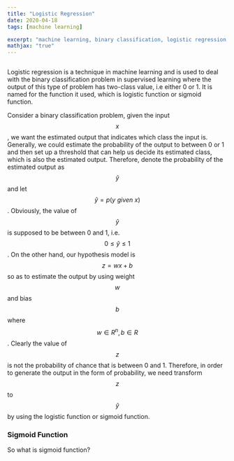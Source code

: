```yaml
---
title: "Logistic Regression"
date: 2020-04-18
tags: [machine learning]

excerpt: "machine learning, binary classification, logistic regression, logistic funtion"
mathjax: "true"
---
```

<img src="{{ site.url }}{{ site.baseurl }}/images/logistic regression/header_img.png" alt="">


Logistic regression is a technique in machine learning and is used to deal with the binary classification problem in supervised learning where the output of this type of problem has two-class value, i.e either 0 or 1. It is named for the function it used, which is logistic function or sigmoid function.

Consider a binary classification problem, given the input $$x$$, we want the estimated output that indicates which class the input is. Generally, we could estimate the probability of the output to between 0 or 1 and then set up a threshold that can help us decide its estimated class, which is also the estimated output. Therefore, denote the probability of the estimated output as $$\hat{y}$$ and let $$ \hat{y} = p(y~given~x) $$. Obviously, the value of $$\hat{y}$$ is supposed to be between 0 and 1, i.e. $$0 \le \hat{y} \le 1$$. On the other hand, our hypothesis model is $$z=wx+b$$ so as to estimate the output by using weight $$w$$ and bias $$b$$ where $$w\in R^n, b\in R$$. Clearly the value of $$z$$ is not the probability of chance that is between 0 and 1. Therefore, in order to generate the output in the form of probability, we need transform $$z$$ to $$\hat{y}$$ by using the logistic function or sigmoid function.


### Sigmoid Function

So what is sigmoid function?

